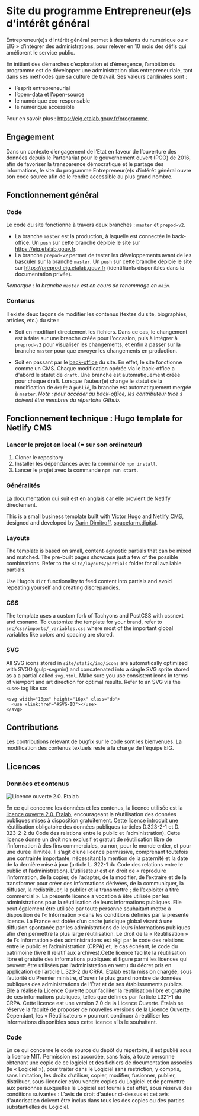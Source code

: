 # Site du programme Entrepreneur(e)s d’intérêt général

Entrepreneur(e)s d’intérêt général permet à des talents du numérique ou « EIG » d’intégrer des administrations, pour relever en 10 mois des défis qui améliorent le service public.

En initiant des démarches d’exploration et d’émergence, l’ambition du programme est de développer une administration plus entrepreneuriale, tant dans ses méthodes que sa culture de travail. Ses valeurs cardinales sont :

- l’esprit entrepreneurial 
- l’open-data et l’open-source 
- le numérique éco-responsable 
- le numérique accessible

Pour en savoir plus : https://eig.etalab.gouv.fr/programme.

## Engagement

Dans un contexte d’engagement de l’Etat en faveur de l’ouverture des données depuis le Partenariat pour le gouvernement ouvert (PGO) de 2016, afin de favoriser la transparence démocratique et le partage des informations, le site du programme Entrepreneur(e)s d’intérêt général ouvre son code source afin de le rendre accessible au plus grand nombre. 


## Fonctionnement général

### Code

Le code du site fonctionne à travers deux branches : `master` et `prepod-v2`. 
- La branche `master` est la production, à laquelle est connectée le back-office. Un `push` sur cette branche déploie le site sur https://eig.etalab.gouv.fr.
- La branche `prepod-v2` permet de tester les développements avant de les basculer sur la branche `master`. Un `push` sur cette branche déploie le site sur https://preprod.eig.etalab.gouv.fr (identifiants disponibles dans la documentation privée).

*Remarque : la branche `master` est en cours de renommage en `main`.*

### Contenus

Il existe deux façons de modifier les contenus (textes du site, biographies, articles, etc.) du site :

- Soit en modifiant directement les fichiers. Dans ce cas, le changement est à faire sur une branche créée pour l'occasion, puis à intégrer à `preprod-v2` pour visualiser les changements, et enfin à passer sur la branche `master` pour que envoyer les changements en production.

- Soit en passant par le [back-office](https://eig.etalab.gouv.fr/admin) du site. En effet, le site fonctionne comme un CMS. Chaque modification opérée via le back-office a d'abord le statut de `draft`. Une branche est automatiquement créée pour chaque draft. Lorsque l'auteur(e) change le statut de la modification de `draft` à `publié`, la branche est automatiquement mergée à `master`. *Note : pour accéder au back-office, les contributeur·trice·s doivent être membres du répertoire Github.*

## Fonctionnement technique : Hugo template for Netlify CMS

### Lancer le projet en local (= sur son ordinateur)

1. Cloner le repository
2. Installer les dépendances avec la commande `npm install`.
2. Lancer le projet avec la commande `npm run start`.

### Généralités

La documentation qui suit est en anglais car elle provient de Netlify directement.

This is a small business template built with [Victor Hugo](https://github.com/netlify/victor-hugo) and [Netlify CMS](https://github.com/netlify/netlify-cms), designed and developed by [Darin Dimitroff](http://www.darindimitroff.com/), [spacefarm.digital](https://www.spacefarm.digital).

### Layouts

The template is based on small, content-agnostic partials that can be mixed and matched. The pre-built pages showcase just a few of the possible combinations. Refer to the `site/layouts/partials` folder for all available partials.

Use Hugo’s `dict` functionality to feed content into partials and avoid repeating yourself and creating discrepancies.

### CSS

The template uses a custom fork of Tachyons and PostCSS with cssnext and cssnano. To customize the template for your brand, refer to `src/css/imports/_variables.css` where most of the important global variables like colors and spacing are stored.

### SVG

All SVG icons stored in `site/static/img/icons` are automatically optimized with SVGO (gulp-svgmin) and concatenated into a single SVG sprite stored as a a partial called `svg.html`. Make sure you use consistent icons in terms of viewport and art direction for optimal results. Refer to an SVG via the `<use>` tag like so:

```
<svg width="16px" height="16px" class="db">
  <use xlink:href="#SVG-ID"></use>
</svg>
```

## Contributions

Les contributions relevant de bugfix sur le code sont les bienvenues.
La modification des contenus textuels reste à la charge de l'équipe EIG.

## Licences

### Données et contenus

![Licence ouverte 2.0. Etalab](https://github.com/entrepreneur-interet-general/site-eig-v2/blob/master/documentation/resources/images/Logo_Licence_Ouverte_bleu_blanc_rouge.png?raw=true)

En ce qui concerne les données et les contenus, la licence utilisée est la [licence ouverte 2.0. Etalab](https://www.etalab.gouv.fr/wp-content/uploads/2018/11/open-licence.pdf), encourageant la réutilisation des données publiques mises à disposition gratuitement. Cette licence introduit une réutilisation obligatoire des données publiques (articles D.323-2-1 et D. 323-2-2 du Code des relations entre le public et l’administration). Cette licence donne un droit non exclusif et gratuit de réutilisation libre de l’information à des fins commerciales, ou non, pour le monde entier, et pour une durée illimitée. Il s’agit d’une licence permissive, comprenant toutefois une contrainte importante, nécessitant la mention de la paternité et la date de la dernière mise à jour (article L. 322-1 du Code des relations entre le public et l’administration). L’utilisateur est en droit de « reproduire l’information, de la copier, de l’adapter, de la modifier, de l’extraire et de la transformer pour créer des informations dérivées, de la communiquer, la diffuser, la redistribuer, la publier et la transmettre ; de l’exploiter à titre commercial ». La présente licence a vocation à être utilisée par les administrations pour la réutilisation de leurs informations publiques. Elle peut également être utilisée par toute personne souhaitant mettre à disposition de l’« Information » dans les conditions définies par la présente licence. La France est dotée d’un cadre juridique global visant à une diffusion spontanée par les administrations de leurs informations publiques afin d’en permettre la plus large réutilisation. Le droit de la « Réutilisation » de l’« Information » des administrations est régi par le code des relations entre le public et l’administration (CRPA) et, le cas échéant, le code du patrimoine (livre II relatif aux archives).Cette licence facilite la réutilisation libre et gratuite des informations publiques et figure parmi les licences qui peuvent être utilisées par l’administration en vertu du décret pris en application de l’article L.323-2 du CRPA. Etalab est la mission chargée, sous l’autorité du Premier ministre, d’ouvrir le plus grand nombre de données publiques des administrations de l’État et de ses établissements publics. Elle a réalisé la Licence Ouverte pour faciliter la réutilisation libre et gratuite de ces informations publiques, telles que définies par l’article L321-1 du CRPA. Cette licence est une version 2.0 de la Licence Ouverte. Etalab se réserve la faculté de proposer de nouvelles versions de la Licence Ouverte. Cependant, les « Réutilisateurs » pourront continuer à réutiliser les informations disponibles sous cette licence s’ils le souhaitent.
	
### Code
  
En ce qui concerne le code source du dépôt du répertoire, il est publié sous la licence MIT. Permission est accordée, sans frais, à toute personne obtenant une copie de ce logiciel et des fichiers de documentation associés (le « Logiciel »), pour traiter dans le Logiciel sans restriction, y compris, sans limitation, les droits d’utiliser, copier, modifier, fusionner, publier, distribuer, sous-licencier et/ou vendre copies du Logiciel et de permettre aux personnes auxquelles le Logiciel est fourni à cet effet, sous réserve des conditions suivantes : L'avis de droit d'auteur ci-dessus et cet avis d'autorisation doivent être inclus dans tous les des copies ou des parties substantielles du Logiciel.
